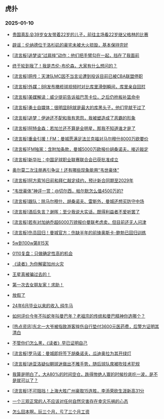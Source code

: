 ## 虎扑 
### 2025-01-10

+ [贵国真乱😵39岁女友带着22岁的儿子，前往主场看22岁继父格林的比赛](https://bbs.hupu.com/629922904.html)

+ [辟谣：伦纳德位于洛杉矶的豪宅未被大火损毁，基本保持完好](https://bbs.hupu.com/629924404.html)

+ [[流言板]追梦谈“过肩摔”动作：他们把手臂勾在一起，挡在了我面前](https://bbs.hupu.com/629923791.html)

+ [终于轮到我了！我是杰伦-布伦森，大家有什么想问的？](https://bbs.hupu.com/629925721.html)

+ [[流言板]网传：天津队MC因不当言论遭到投诉目前已被CBA联盟停职](https://bbs.hupu.com/629924672.html)

+ [[流言板]外媒：BR发布橄榄球视频时对比库里滑倒瞬间，库里亲自回怼](https://bbs.hupu.com/629922538.html)

+ [[流言板]美媒解读：威少提前告诉祖巴茨卡位，之后仍抢板补篮命中](https://bbs.hupu.com/629923564.html)

+ [[流言板]勇士自媒体：很明显BR就是最大的库黑头子，他们早就干过了](https://bbs.hupu.com/629922756.html)

+ [[流言板]追梦：伊迪还不配和我有恩怨，我被塑造成了恶霸的形象](https://bbs.hupu.com/629923990.html)

+ [[流言板]阿特金森：若加兰还不算是全明星，那我不知道谁才是了](https://bbs.hupu.com/629922527.html)

+ [[流言板]重金引援！FM：曼城愿满足法兰克福对马尔穆什8000万欧要价](https://bbs.hupu.com/629915763.html)

+ [[流言板]FM独家：含附加条款，曼城5000万欧报价胡桑诺夫，接近敲定](https://bbs.hupu.com/629923617.html)

+ [[流言板]新华社：中国足球职业联赛联合会已获批准成立](https://bbs.hupu.com/629920395.html)

+ [奥尔莫二次注册再引争议！还有哪些现象能用“韦世豪体”](https://bbs.hupu.com/629919484.html)

+ [[流言板]阿方索16日前和拜仁敲定续约，预计新合同期至2029年](https://bbs.hupu.com/629922548.html)

+ [“韦世豪体”神评一赏：@切尔西，帕尔默怎么值4500万的?](https://bbs.hupu.com/629921967.html)

+ [[流言板]跟队：除马尔穆什、胡桑诺夫、雷斯外，曼城还想买防守中场](https://bbs.hupu.com/629918434.html)

+ [[流言板]酒后失言？谢晖：至少我说大实话，既得利益者不爱听罢了](https://bbs.hupu.com/629918310.html)

+ [[流言板]若有对加纳乔超6000万镑报价曼联考虑卖，但目前还无人问津](https://bbs.hupu.com/629923629.html)

+ [[流言板]伤员回归！曼城官方：伤缺半年的前锋奥斯卡-鲍勃已回归训练](https://bbs.hupu.com/629919691.html)

+ [5w到100w第815天](https://bbs.hupu.com/629922530.html)

+ [0110复盘：只做确定性高的机会](https://bbs.hupu.com/629922562.html)

+ [《读者》为你解密加州火灾](https://bbs.hupu.com/629922623.html)

+ [王星真被骗过去的！](https://bbs.hupu.com/629923058.html)

+ [第一次去女朋友家！求助！](https://bbs.hupu.com/629922870.html)

+ [放假了](https://bbs.hupu.com/629923461.html)

+ [24年6月毕业以来的收入 纯牛马](https://bbs.hupu.com/629922793.html)

+ [如何评价今年不叫蛇年叫曼巴年？老祖宗的传统和曼巴精神你选哪个？](https://bbs.hupu.com/629922839.html)

+ [[热点资讯]东北一大爷被指致游客摔伤自行垫付3600元医药费，后警方证明其清白](https://bbs.hupu.com/629923576.html)

+ [不管你们怎么黑，《读者》早已证明自己](https://bbs.hupu.com/629922580.html)

+ [[流言板]罗马诺：曼城即将签下胡桑诺夫，瓜迪奥拉为其开绿灯](https://bbs.hupu.com/629922856.html)

+ [[流言板]迪亚洛疑似朝球迷做出不雅手势，随后球队席被吹技术犯规](https://bbs.hupu.com/629927196.html)

+ [我算是明白了，大A80%的时间空仓，跌得惨绝人寰的时候抄底吃一波，是不是就可以了？](https://bbs.hupu.com/629922770.html)

+ [[流言板]不可阻挡！上海大胜广州豪取15连胜，李添荣砍生涯新高31分](https://bbs.hupu.com/629927965.html)

+ [一个三观正常的人不应该对任何自然灾害存在幸灾乐祸的心态](https://bbs.hupu.com/629924622.html)

+ [怎么回本啊，玩三个月，亏了三个月工资](https://bbs.hupu.com/629922759.html)

